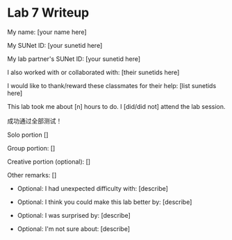 Lab 7 Writeup
=============

My name: [your name here]

My SUNet ID: [your sunetid here]

My lab partner's SUNet ID: [your sunetid here]

I also worked with or collaborated with: [their sunetids here]

I would like to thank/reward these classmates for their help: [list sunetids here]

This lab took me about [n] hours to do. I [did/did not] attend the lab session.

成功通过全部测试！

Solo portion
[]

Group portion:
[]

Creative portion (optional):
[]

Other remarks:
[]

- Optional: I had unexpected difficulty with: [describe]

- Optional: I think you could make this lab better by: [describe]

- Optional: I was surprised by: [describe]

- Optional: I'm not sure about: [describe]
